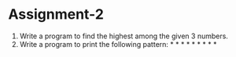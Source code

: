# Assignment-2
1. Write a program to find the highest among the given 3 numbers.
2. Write a program to print the following pattern:
           *   *
            * *
             *
            * *
           *   *
